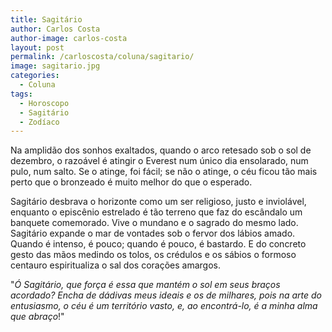 ```yaml
---
title: Sagitário
author: Carlos Costa
author-image: carlos-costa
layout: post
permalink: /carloscosta/coluna/sagitario/
image: sagitario.jpg
categories:
  - Coluna
tags:
  - Horoscopo
  - Sagitário
  - Zodíaco
---
```

Na amplidão dos sonhos exaltados, quando o arco retesado sob o sol de dezembro, o razoável é atingir o Everest num único dia ensolarado, num pulo, num salto. Se o atinge, foi fácil; se não o atinge, o céu ficou tão mais perto que o bronzeado é muito melhor do que o esperado.

Sagitário desbrava o horizonte como um ser religioso, justo e inviolável, enquanto o episcênio estrelado é tão terreno que faz do escândalo um banquete comemorado. Vive o mundano e o sagrado do mesmo lado. Sagitário expande o mar de vontades sob o fervor dos lábios amado. Quando é intenso, é pouco; quando é pouco, é bastardo. E do concreto gesto das mãos medindo os tolos, os crédulos e os sábios o formoso centauro espiritualiza o sal dos corações amargos.

"*Ó Sagitário, que força é essa que mantém o sol em seus braços acordado? Encha de dádivas meus ideais e os de milhares, pois na arte do entusiasmo, o céu é um território vasto, e, ao encontrá-lo, é a minha alma que abraço*!"
